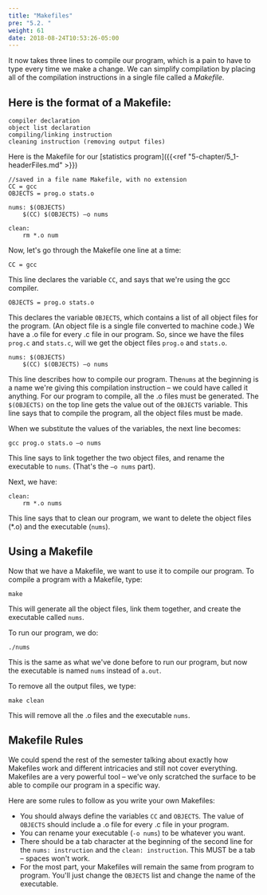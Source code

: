 ```yaml
---
title: "Makefiles"
pre: "5.2. "
weight: 61
date: 2018-08-24T10:53:26-05:00
---
```


It now takes three lines to compile our program, which is a pain to
have to type every time we make a change. We can simplify
compilation by placing all of the compilation instructions in a
single file called a *Makefile*.

## Here is the format of a Makefile:

```text
compiler declaration
object list declaration
compiling/linking instruction
cleaning instruction (removing output files)
```

Here is the Makefile for our [statistics program]({{<ref "5-chapter/5_1-headerFiles.md" >}})

```text
//saved in a file name Makefile, with no extension
CC = gcc
OBJECTS = prog.o stats.o

nums: $(OBJECTS)
    $(CC) $(OBJECTS) –o nums

clean:
    rm *.o num
 ```

Now, let's go through the Makefile one line at a time:

```text
CC = gcc
```

This line declares the variable `CC`, and says that we're using the
gcc compiler. 

```text
OBJECTS = prog.o stats.o
```

This declares the variable `OBJECTS`, which contains a list of all
object files for the program. (An object file is a single file
converted to machine code.) We have a .o file for every .c file in
our program. So, since we have the files `prog.c` and `stats.c`,
will we get the object files `prog.o` and `stats.o`.

```text
nums: $(OBJECTS)
    $(CC) $(OBJECTS) –o nums
```

This line describes how to compile our program. The`nums` at
the beginning is a name we're giving this compilation instruction –
we could have called it anything. For our program to compile, all
the .o files must be generated. The `$(OBJECTS)` on the top line
gets the value out of the `OBJECTS` variable. This line says that to
compile the program, all the object files must be made.

When we substitute the values of the variables, the next line
becomes:

```text
gcc prog.o stats.o –o nums
```

This line says to link together the two object files, and rename the
executable to `nums`. (That's the `–o nums` part).

Next, we have:

```text
clean:
    rm *.o nums
```
This line says that to clean our program, we want to delete the
object files (*.o) and the executable (`nums`).

## Using a Makefile
Now that we have a Makefile, we want to use it to compile our
program. To compile a program with a Makefile, type:

```text
make
```

This will generate all the object files, link them together, and
create the executable called `nums`.

To run our program, we do:

```text
./nums
```

This is the same as what we've done before to run our program,
but now the executable is named `nums` instead of `a.out`.

To remove all the output files, we type:

```text
make clean
```

This will remove all the .o files and the executable `nums`.

## Makefile Rules
We could spend the rest of the semester talking about exactly how
Makefiles work and different intricacies and still not cover
everything. Makefiles are a very powerful tool – we've only
scratched the surface to be able to compile our program in a
specific way.

Here are some rules to follow as you write your own Makefiles:
- You should always define the variables `CC` and
`OBJECTS`. The value of `OBJECTS` should include a .o
file for every .c file in your program.
- You can rename your executable (`-o nums`) to be
whatever you want.
- There should be a tab character at the beginning of the
second line for the `nums: instruction` and the `clean:
instruction`. This MUST be a tab – spaces won't work.
- For the most part, your Makefiles will remain the same
from program to program. You'll just change the
`OBJECTS` list and change the name of the executable.
